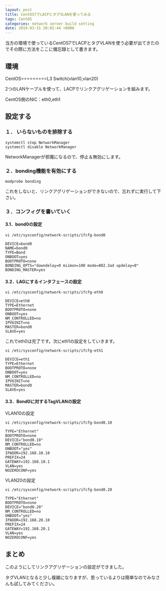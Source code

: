 ```yaml
---
layout: post
title: CentOS7でLACPとタグVLANを使ってみる
tags: CentOS
categories: network server build setting
date: 2019-03-31 20:02:44 +0900
---
```


当方の環境で使っているCentOS7でLACPとタグVLANを使う必要が出てきたのでその際に方法をここに備忘録として書きます。

環境
--

CentOS=========L3 Switch(vlan10,vlan20)

2つのLANケーブルを使って、LACPでリンクアグリゲーションを組みます。

CentOS側のNIC：eth0,eth1

設定する
----

### １． いらないものを排除する

    systemctl stop NetworkManager
    systemctl disable NetworkManager

NetworkManagerが邪魔になるので、停止＆無効にします。

### ２．bonding機能を有効にする

    modprobe bonding

これをしないと、リンクアグリゲーションができないので、忘れずに実行して下さい。

### ３．コンフィグを書いていく

#### 3.1．bond0の設定

    vi /etc/sysconfig/network-scripts/ifcfg-bond0 

    DEVICE=bond0
    NAME=bond0
    TYPE=Bond
    ONBOOT=yes
    BOOTPROTO=none
    BONDING_OPTS="downdelay=0 miimon=100 mode=802.3ad updelay=0"
    BONDING_MASTER=yes

#### 3.2．LAGにするインタフェースの設定

    vi /etc/sysconfig/network-scripts/ifcfg-eth0

    DEVICE=eth0
    TYPE=Ethernet
    BOOTPROTO=none
    ONBOOT=yes
    NM_CONTROLLED=no
    IPV6INIT=no
    MASTER=bond0
    SLAVE=yes

これでeth0は完了です。次にeth1の設定をしていきます。

    vi /etc/sysconfig/network-scripts/ifcfg-eth1

    DEVICE=eth1
    TYPE=Ethernet
    BOOTPROTO=none
    ONBOOT=yes
    NM_CONTROLLED=no
    IPV6INIT=no
    MASTER=bond0
    SLAVE=yes

#### 3.3．Bond0に対するTagVLANの設定

VLAN10の設定

    vi /etc/sysconfig/network-scripts/ifcfg-bond0.10

    TYPE="Ethernet"
    BOOTPROTO=none
    DEVICE="bond0.10"
    NM_CONTROLLED=no
    ONBOOT="yes"
    IPADDR=192.168.10.10
    PREFIX=24
    GATEWAY=192.168.10.1
    VLAN=yes
    NOZEROCONF=yes

VLAN20の設定

    vi /etc/sysconfig/network-scripts/ifcfg-bond0.20

    TYPE="Ethernet"
    BOOTPROTO=none
    DEVICE="bond0.20"
    NM_CONTROLLED=no
    ONBOOT="yes"
    IPADDR=192.168.20.10
    PREFIX=24
    GATEWAY=192.168.20.1
    VLAN=yes
    NOZEROCONF=yes

まとめ
---

このようにしてリンクアグリゲーションの設定ができました。

タグVLANとなると少し複雑になりますが、思っているよりは簡単なのでみなさんも試してみてください。